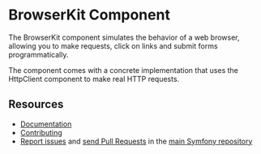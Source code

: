BrowserKit Component
====================

The BrowserKit component simulates the behavior of a web browser, allowing you
to make requests, click on links and submit forms programmatically.

The component comes with a concrete implementation that uses the HttpClient
component to make real HTTP requests.

Resources
---------

  * [Documentation](https://symfony.com/doc/current/components/browser_kit/introduction.html)
  * [Contributing](https://symfony.com/doc/current/contributing/index.html)
  * [Report issues](https://github.com/symfony/symfony/issues) and
    [send Pull Requests](https://github.com/symfony/symfony/pulls)
    in the [main Symfony repository](https://github.com/symfony/symfony)
